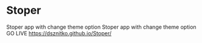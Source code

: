 # Stoper
Stoper app with change theme option
Stoper app with change theme option
GO LIVE  https://dsznitko.github.io/Stoper/
